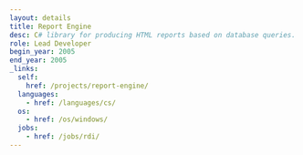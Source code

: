 ```yaml
---
layout: details
title: Report Engine
desc: C# library for producing HTML reports based on database queries.
role: Lead Developer
begin_year: 2005
end_year: 2005
_links:
  self:
    href: /projects/report-engine/
  languages:
    - href: /languages/cs/
  os:
    - href: /os/windows/
  jobs:
    - href: /jobs/rdi/
---
```

